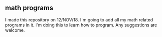 ## math programs
I made this repository on 12/NOV/18. I'm going to add all my math related programs in it. I'm doing this to learn how to program.
Any suggestions are welcome.
